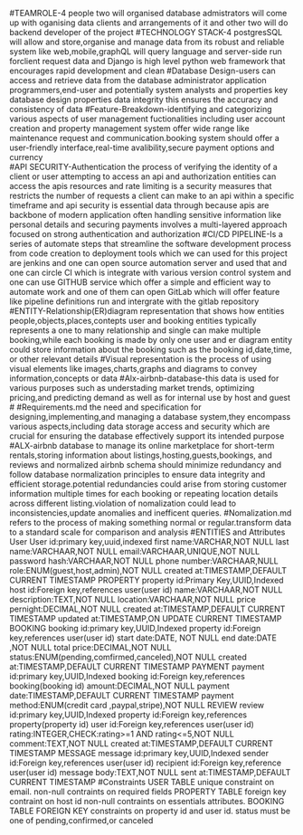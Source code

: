 #TEAMROLE-4 people two will organised database admistrators will come up with oganising data clients and arrangements of it and other two will do backend developer of the project 
#TECHNOLOGY STACK-4  postgresSQL will allow and store,organise and manage data from its robust and reliable system like web,mobile,graphQL will query language and server-side run forclient request data and Django is high level python web framework that encourages rapid development and clean 
#Database Design-users can access and retrieve data from the database administrator application programmers,end-user and potentially system analysts and properties key database design properties data integrity this ensures the accuracy and consistency of data
#Feature-Breakdown-identifying and categorizing various aspects of user management fuctionalities including user account creation and property management system offer wide range like maintenance request and communication.booking system should offer a user-friendly interface,real-time avalibility,secure payment options and currency  
#API SECURITY-Authentication the process of verifying the identity of a client or user attempting to access an api and authorization entities can access the apis resources and rate limiting is a security measures that restricts the number of requests a client can make to an api within a specific timeframe and api security is essential data through because apis are backbone of modern application often handling sensitive information like personal details and securing payments involves a multi-layered approach focused on strong authentication and authorization 
#CI/CD PIPELINE-Is a series of automate steps that streamline the software development process from code creation to deployment tools which we can used for this project are jenkins and one can open source automation server and used that and one can circle CI which is integrate with various version control system and one can use GITHUB service which offer a simple and efficient way to automate work and one of them can open GitLab which will offer feature like pipeline definitions run and intergrate with the gitlab repository
#ENTITY-Relationship(ER)diagram representation that shows how entities people,objects,places,contepts user and booking entities typically represents a one to many relationship and single can make multiple booking,while each booking is made by only one user and er diagram entity could store information about the booking such as the booking id,date,time, or other relevant details
#Visual representation is the process of using visual elements like images,charts,graphs and diagrams to convey information,concepts or data
#Alx-airbnb-database-this data is used for various purposes such as understading market trends, optimizing pricing,and predicting demand as well as for internal use by host and guest  #
#Requirements.md the need and specification for designing,implementing,and managing a database system,they encompass various aspects,including data storage access and security which are crucial for ensuring the database effectively support its intended purpose
#ALX-airbnb database to manage its online marketplace for short-term rentals,storing information about listings,hosting,guests,bookings, and reviews and normalized airbnb schema should minimize redundancy and follow database normalization principles to ensure data integrity and efficient storage.potential redundancies could arise from storing customer information multiple times for each booking or repeating location details across different listing.violation of nomalization could lead to inconsistencies,update anomalies and inefficent queries.
#Nomalization.md refers to the process of making something normal or regular.transform data to a standard scale for comparison and analysis
#ENTITIES and Attributes
User
User id:primary key,uuid,indexed
first name:VARCHAR,NOT NULL
last name:VARCHAAR,NOT NULL
email:VARCHAAR,UNIQUE,NOT NULL
password hash:VARCHAAR,NOT NULL
phone number:VARCHAAR,NULL
role:ENUM(guest,host,admin),NOT NULL
created at:TIMESTAMP,DEFAULT CURRENT TIMESTAMP
PROPERTY
property id:Primary Key,UUID,Indexed
host id:Foreign key,references user(user id)
name:VARCHAAR,NOT NULL
description:TEXT,NOT NULL
location:VARCHAAR,NOT NULL
price pernight:DECIMAL,NOT NULL
created at:TIMESTAMP,DEFAULT CURRENT TIMESTAMP
updated at:TIMESTAMP,ON UPDATE CURRENT TIMESTAMP
BOOKING
booking id:primary key,UUID,Indexed
property id:Foreign key,references user(user id)
start date:DATE, NOT NULL
end date:DATE ,NOT NULL
total price:DECIMAL,NOT NULL
status:ENUM(pending,comfirmed,canceled),NOT NULL
created at:TIMESTAMP,DEFAULT CURRENT TIMESTAMP
PAYMENT
payment id:primary key,UUID,Indexed
booking id:Foreign key,references booking(booking id)
amount:DECIMAL,NOT NULL
payment date:TIMESTAMP,DEFAULT CURRENT TIMESTAMP
payment method:ENUM(credit card ,paypal,stripe),NOT NULL
REVIEW
review id:primary key,UUID,Indexed
property id:Foreign key,references property(property id)
user id:Foreign key,references user(user id)
rating:INTEGER,CHECK:rating>=1 AND rating<=5,NOT NULL
comment:TEXT,NOT NULL
created at:TIMESTAMP,DEFAULT CURRENT TIMESTAMP
MESSAGE
message id:primary key,UUID,Indexed
sender id:Foreign key,references user(user id)
recipient id:Foreign key,reference user(user id)
message body:TEXT,NOT NULL
sent at:TIMESTAMP,DEFAULT CURRENT TIMESTAMP
#Constraints
USER TABLE
unique constraint on email.
non-null contraints on required fields
PROPERTY TABLE
foreign key contraint on host id
non-null contraints on essentials attributes.
BOOKING TABLE
FOREIGN KEY constraints on property id and user id.
status must be one of pending,confirmed,or canceled
